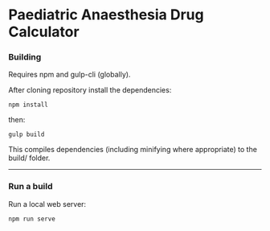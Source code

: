 # Paediatric Anaesthesia Drug Calculator

### Building

Requires npm and gulp-cli (globally).

After cloning repository install the dependencies:

`npm install`

then:

`gulp build`

This compiles dependencies (including minifying where appropriate) to the build/ folder.

- - -

### Run a build

Run a local web server:

`npm run serve`
